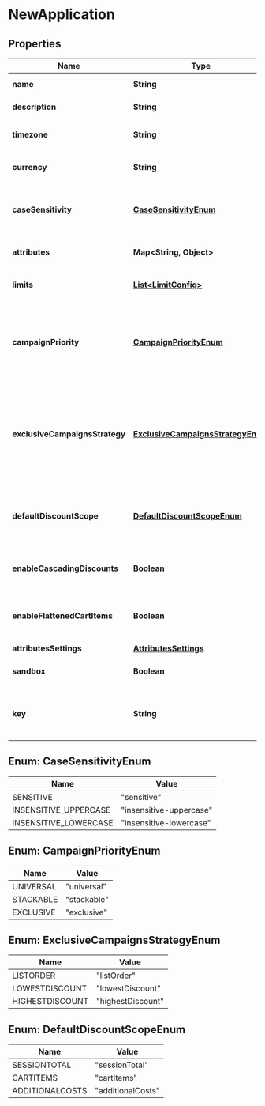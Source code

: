 

# NewApplication

## Properties

Name | Type | Description | Notes
------------ | ------------- | ------------- | -------------
**name** | **String** | The name of this application. | 
**description** | **String** | A longer description of the application. |  [optional]
**timezone** | **String** | A string containing an IANA timezone descriptor. | 
**currency** | **String** | A string describing a default currency for new customer sessions. | 
**caseSensitivity** | [**CaseSensitivityEnum**](#CaseSensitivityEnum) | A string indicating how should campaigns in this application deal with case sensitivity on coupon codes. |  [optional]
**attributes** | **Map&lt;String, Object&gt;** | Arbitrary properties associated with this campaign |  [optional]
**limits** | [**List&lt;LimitConfig&gt;**](LimitConfig.md) | Default limits for campaigns created in this application |  [optional]
**campaignPriority** | [**CampaignPriorityEnum**](#CampaignPriorityEnum) | Default priority for campaigns created in this application, can be one of (universal, stackable, exclusive). If no value is provided, this is set to \&quot;universal\&quot; |  [optional]
**exclusiveCampaignsStrategy** | [**ExclusiveCampaignsStrategyEnum**](#ExclusiveCampaignsStrategyEnum) | The strategy used when choosing exclusive campaigns for evaluation, can be one of (listOrder, lowestDiscount, highestDiscount). If no value is provided, this is set to \&quot;listOrder\&quot; |  [optional]
**defaultDiscountScope** | [**DefaultDiscountScopeEnum**](#DefaultDiscountScopeEnum) | The default scope to apply \&quot;setDiscount\&quot; effects on if no scope was provided with the effect. |  [optional]
**enableCascadingDiscounts** | **Boolean** | Flag indicating if discounts should cascade for this application |  [optional]
**enableFlattenedCartItems** | **Boolean** | Flag indicating if cart items of quantity larger than one should be separated into different items of quantity one |  [optional]
**attributesSettings** | [**AttributesSettings**](AttributesSettings.md) |  |  [optional]
**sandbox** | **Boolean** | Flag indicating if this is a live or sandbox application |  [optional]
**key** | **String** | Hex key for HMAC-signing API calls as coming from this application (16 hex digits) |  [optional]



## Enum: CaseSensitivityEnum

Name | Value
---- | -----
SENSITIVE | &quot;sensitive&quot;
INSENSITIVE_UPPERCASE | &quot;insensitive-uppercase&quot;
INSENSITIVE_LOWERCASE | &quot;insensitive-lowercase&quot;



## Enum: CampaignPriorityEnum

Name | Value
---- | -----
UNIVERSAL | &quot;universal&quot;
STACKABLE | &quot;stackable&quot;
EXCLUSIVE | &quot;exclusive&quot;



## Enum: ExclusiveCampaignsStrategyEnum

Name | Value
---- | -----
LISTORDER | &quot;listOrder&quot;
LOWESTDISCOUNT | &quot;lowestDiscount&quot;
HIGHESTDISCOUNT | &quot;highestDiscount&quot;



## Enum: DefaultDiscountScopeEnum

Name | Value
---- | -----
SESSIONTOTAL | &quot;sessionTotal&quot;
CARTITEMS | &quot;cartItems&quot;
ADDITIONALCOSTS | &quot;additionalCosts&quot;



